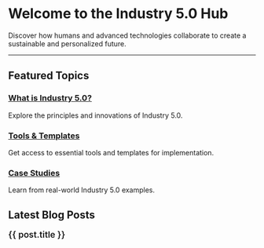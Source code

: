 <!-- Industry 5.0 Hub Homepage -->

# Welcome to the Industry 5.0 Hub

Discover how humans and advanced technologies collaborate to create a sustainable and personalized future.

---

## Featured Topics

### [What is Industry 5.0?](/categories/what-is-industry5)
Explore the principles and innovations of Industry 5.0.

### [Tools & Templates](/resources/tools)
Get access to essential tools and templates for implementation.

### [Case Studies](/categories/case-studies)
Learn from real-world Industry 5.0 examples.

<script setup>
import { ref, onMounted } from "vue";

const posts = ref([]);

onMounted(async () => {
  const blogFiles = import.meta.glob('/blog/*.md', { eager: true });

  console.log('Blog Files:', blogFiles); // Log all blog files detected

  const blogPosts = Object.entries(blogFiles).map(([path, module]) => {
    const content = module.default || '';
    console.log('Raw Content for:', path, '\n', content); // Log raw content for each file

    // Extract the first line starting with #
    const title = content
      .split('\n')
      .find((line) => line.trim().startsWith('#'))
      ?.replace('#', '')
      .trim();

    console.log('Extracted Title for:', path, '\n', title); // Log the extracted title

    if (!title) return null; // Skip files without a valid title

    return {
      url: path.replace('.md', ''), // Remove .md from the URL
      title, // Extracted title
    };
  });

  console.log('Processed Blog Posts:', blogPosts); // Log final processed posts

  posts.value = blogPosts.filter((post) => post !== null); // Remove null entries
});

</script>

## Latest Blog Posts

<div v-for="post in posts" :key="post.url" class="blog-item">
  <a :href="post.url" class="blog-title">{{ post.title }}</a>
</div>

<style scoped>
.blog-item {
  margin-bottom: 1.5rem;
}

.blog-title {
  font-size: 1.1rem;
  font-weight: 600;
  color: var(--vp-c-brand);
  text-decoration: none;
}

.blog-title:hover {
  text-decoration: underline;
}
</style>

